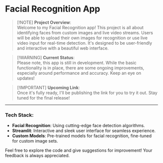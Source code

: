 # Facial Recognition App

> [!NOTE] **Project Overview**:  
Welcome to my Facial Recognition app! This project is all about identifying faces from custom images and live video streams. Users will be able to upload their own images for recognition or use live video input for real-time detection. It's designed to be user-friendly and interactive with a beautiful web interface.

> [!WARNING] **Current Status**:  
Please note, this app is still in development. While the basic functionality is in place, there are some ongoing improvements, especially around performance and accuracy. Keep an eye on updates!

> [!IMPORTANT]   **Upcoming Link**:  
Once it's fully ready, I'll be publishing the link for you to try it out. Stay tuned for the final release!

---

### Tech Stack:
- **Facial Recognition**: Using cutting-edge face detection algorithms.
- **Streamlit**: Interactive and sleek user interface for seamless experience.
- **Custom Models**: Pre-trained models for facial recognition, fine-tuned for custom image sets.

Feel free to explore the code and give suggestions for improvement! Your feedback is always appreciated.
